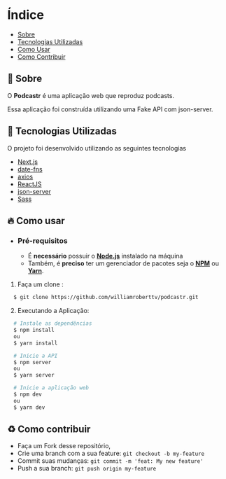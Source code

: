 # Índice

- [Sobre](#sobre)
- [Tecnologias Utilizadas](#tecnologias-utilizadas)
- [Como Usar](#como-usar)
- [Como Contribuir](#como-contribuir)

<a id="sobre"></a>

## :bookmark: Sobre

O <strong>Podcastr</strong> é uma aplicação web que reproduz podcasts.

Essa aplicação foi construída utilizando uma Fake API com json-server.

<a id="tecnologias-utilizadas"></a>

## :rocket: Tecnologias Utilizadas

O projeto foi desenvolvido utilizando as seguintes tecnologias

- [Next.js](https://nextjs.org/)
- [date-fns](https://date-fns.org/)
- [axios](https://github.com/axios/axios)
- [ReactJS](https://reactjs.org/)
- [json-server](https://www.npmjs.com/package/json-server)
- [Sass](https://sass-lang.com/)


<a id="como-usar"></a>

## :fire: Como usar

- ### **Pré-requisitos**

  - É **necessário** possuir o **[Node.js](https://nodejs.org/en/)** instalado na máquina
  - Também, é **preciso** ter um gerenciador de pacotes seja o **[NPM](https://www.npmjs.com/)** ou **[Yarn](https://yarnpkg.com/)**.

1. Faça um clone :

```sh
  $ git clone https://github.com/williamroberttv/podcastr.git
```

2. Executando a Aplicação:

```sh
  # Instale as dependências
  $ npm install
  ou
  $ yarn install

  # Inicie a API
  $ npm server
  ou
  $ yarn server

  # Inicie a aplicação web
  $ npm dev
  ou
  $ yarn dev

```

<a id="como-contribuir"></a>

## :recycle: Como contribuir

- Faça um Fork desse repositório,
- Crie uma branch com a sua feature: `git checkout -b my-feature`
- Commit suas mudanças: `git commit -m 'feat: My new feature'`
- Push a sua branch: `git push origin my-feature`
